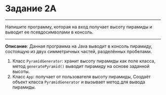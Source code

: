 # Задание 2A
***
Напишите программу, которая на вход получает высоту пирамиды и выводит ее псевдосимволами в консоль.
***
**Описание**: Данная программа на Java выводит в консоль пирамиду, состоящую из двух симметричных частей, разделённых пробелами.
1. Класс `PyramidGenerator`: хранит высоту пирамиды как поле класса, метод `generatePyramid()` выводит пирамиду на основе заданной высоты.
2. Класс `App`: получает от пользователя высоту пирамиды, Создаёт объект класса `PyramidGenerator` и вызывает метод для вывода пирамиды.